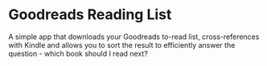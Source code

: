 # Goodreads Reading List

A simple app that downloads your Goodreads to-read list, cross-references with Kindle and allows you to sort the result to efficiently answer the question - which book should I read next?
